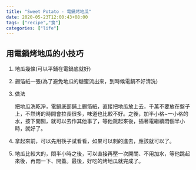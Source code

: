 ```yaml
---
title: "Sweet Potato - 電鍋烤地瓜"
date: 2020-05-23T12:00:43+08:00
tags: ["recipe","食"]
categories: ["life"]
---
```

## 用電鍋烤地瓜的小技巧
<!--more-->
1. 地瓜幾條(可以平鋪在電鍋底就好)
2. 錫箔紙一張(為了避免地瓜的糖蜜流出來，到時候電鍋不好清洗)
3. 做法

    把地瓜洗乾淨，電鍋底部鋪上錫箔紙，直接把地瓜放上去，千萬不要放在盤子上，不然烤的時間會拉長很多，味道也比較不好。之後，加半小格~一小格的水，按下開關，就可以去作其他事了，等他跳起來後，插著電繼續悶個半小時，就好了。
4. 拿起來前，可以先用筷子試看看，如果可以刺的進去，應該就可以了。
5. 地瓜比較大的，悶半小時之後，可以直接再壓一次開關、不用加水，等他跳起來後，再悶一下、開蓋。最後，好吃的烤地瓜就完成了。

